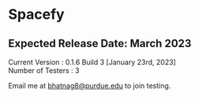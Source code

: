 # Spacefy
## Expected Release Date: March 2023


Current Version : 0.1.6 Build 3 [January 23rd, 2023]  <br />
Number of Testers : 3  <br />

Email me at bhatnag8@purdue.edu to join testing.


